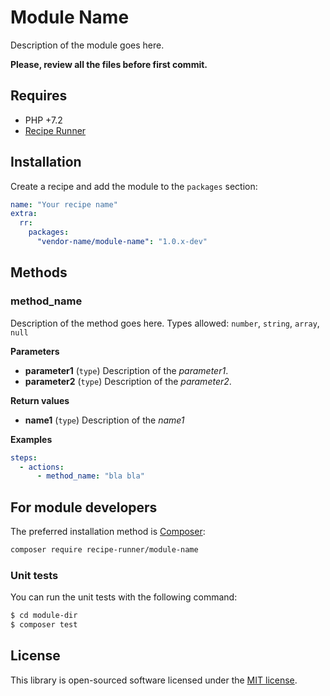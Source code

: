 # Module Name

Description of the module goes here.

**Please, review all the files before first commit.**

## Requires

* PHP +7.2
* [Recipe Runner](https://github.com/recipe-runner/recipe-runner)

## Installation

Create a recipe and add the module to the `packages` section:

```yaml
name: "Your recipe name"
extra:
  rr:
    packages:
      "vendor-name/module-name": "1.0.x-dev"
```

## Methods

### method_name

Description of the method goes here.
Types allowed: `number`, `string`, `array`, `null`

**Parameters**

* **parameter1** (`type`) Description of the *parameter1*.
* **parameter2** (`type`) Description of the *parameter2*.

**Return values**

* **name1** (`type`) Description of the *name1*

**Examples**

```yaml
steps:
  - actions:
      - method_name: "bla bla"
```

## For module developers

The preferred installation method is [Composer](https://getcomposer.org):

```bash
composer require recipe-runner/module-name
```

### Unit tests

You can run the unit tests with the following command:

```bash
$ cd module-dir
$ composer test
```

## License

This library is open-sourced software licensed under the [MIT license](http://opensource.org/licenses/MIT).
